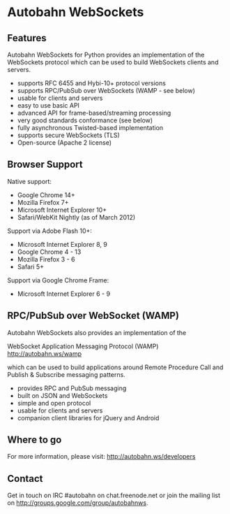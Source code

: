 Autobahn WebSockets
===================

Features
--------

Autobahn WebSockets for Python provides an implementation of the WebSockets
protocol which can be used to build WebSockets clients and servers.

   * supports RFC 6455 and Hybi-10+ protocol versions
   * supports RPC/PubSub over WebSockets (WAMP - see below)
   * usable for clients and servers
   * easy to use basic API
   * advanced API for frame-based/streaming processing
   * very good standards conformance (see below)
   * fully asynchronous Twisted-based implementation
   * supports secure WebSockets (TLS)
   * Open-source (Apache 2 license)


Browser Support
---------------

Native support:

   * Google Chrome 14+
   * Mozilla Firefox 7+
   * Microsoft Internet Explorer 10+
   * Safari/WebKit Nightly (as of March 2012)

Support via Adobe Flash 10+:

   * Microsoft Internet Explorer 8, 9
   * Google Chrome 4 - 13
   * Mozilla Firefox 3 - 6
   * Safari 5+

Support via Google Chrome Frame:

   * Microsoft Internet Explorer 6 - 9


RPC/PubSub over WebSocket (WAMP)
--------------------------------

Autobahn WebSockets also provides an implementation of the

   WebSocket Application Messaging Protocol (WAMP)
   http://autobahn.ws/wamp

which can be used to build applications around Remote Procedure Call
and Publish & Subscribe messaging patterns.

   * provides RPC and PubSub messaging
   * built on JSON and WebSockets
   * simple and open protocol
   * usable for clients and servers
   * companion client libraries for jQuery and Android


Where to go
-----------

For more information, please visit: http://autobahn.ws/developers


Contact
-------

Get in touch on IRC #autobahn on chat.freenode.net or join the mailing
list on http://groups.google.com/group/autobahnws.
